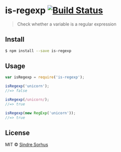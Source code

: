 # is-regexp [![Build Status](https://travis-ci.org/sindresorhus/is-regexp.svg?branch=master)](https://travis-ci.org/sindresorhus/is-regexp)

> Check whether a variable is a regular expression

## Install

```sh
$ npm install --save is-regexp
```

## Usage

```js
var isRegexp = require('is-regexp');

isRegexp('unicorn');
//=> false

isRegexp(/unicorn/);
//=> true

isRegexp(new RegExp('unicorn'));
//=> true
```

## License

MIT © [Sindre Sorhus](http://sindresorhus.com)
